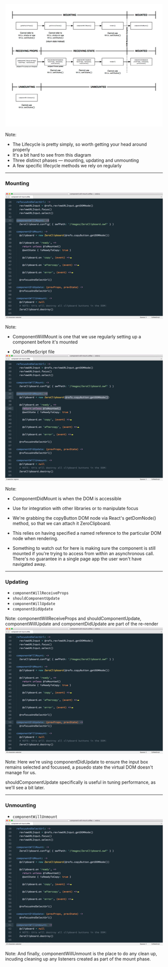 ### Component lifecycle

---

<img src="../../images/component-lifecycle.jpg" style="margin-top: -50px;" />

Note:
- The Lifecycle is pretty simply, so worth getting your head around properly
- It's a bit hard to see from this diagram
- Three distinct phases — mounting, updating and unmounting
- A few specific lifecycle methods we rely on regularly

---

### Mounting
- `componentWillMount`
- `componentDidMount`

---

<a href="subl://open?url=file:///Users/vim/code/sketches/wdcnz-2015-react-tips-and-tricks/code-samples/component-will-mount.coffee"><img src="../../images/component-will-mount.png" style="margin-top: -60px; border: 0;" /></a>

Note:
- ComponentWillMount is one that we use regularly setting up a component before it's mounted

- Old CoffeeScript file
- We're setting up ZeroClipboard ready for use. 


---

<a href="subl://open?url=file:///Users/vim/code/sketches/wdcnz-2015-react-tips-and-tricks/code-samples/component-will-mount.coffee"><img src="../../images/component-did-mount.png" style="margin-top: -60px; border: 0;" /></a>

Note:
- ComponentDidMount is when the DOM is accessible
- Use for integration with other libraries or to manipulate focus
- We're grabbing the copyButton DOM node via React's getDomNode() method, so that we can attach it ZeroClipboard.
- This relies on having specified a named reference to the particular DOM node when rendering.

- Something to watch out for here is making sure the component is still mounted if you're trying to access from within an asynchronous call. There's no guarantee in a single page app the user won't have navigated away.


---

### Updating
- `componentWillReceiveProps`
- `shouldComponentUpdate`
- `componentWillUpdate`
- `componentDidUpdate`

Note:
componentWillReceiveProps and shouldComponentUpdate, componentWillUpdate and componentDidUpdate are part of the re-render phase, and useful for intercepting and responding to parts of the rendering process.

---

<a href="subl://open?url=file:///Users/vim/code/sketches/wdcnz-2015-react-tips-and-tricks/code-samples/component-will-mount.coffee"><img src="../../images/component-did-update.png" style="margin-top: -60px; border: 0;" /></a>

Note:
Here we're using componentDidUpdate to ensure the input box remains selected and focussed, a psuedo state the virtual DOM doesn't manage for us.

shouldComponentUpdate specifically is useful in tuning performance, as we'll see a bit later.

---

### Unmounting
- `componentWillUnmount`

Note:


---

<a href="subl://open?url=file:///Users/vim/code/sketches/wdcnz-2015-react-tips-and-tricks/code-samples/component-will-unmount.coffee"><img src="../../images/component-will-unmount.png" style="margin-top: -60px; border: 0;" /></a>

Note:
And finally, componentWillUnmount is the place to do any clean up, incuding  cleaning up any listeners created as part of the mount phase.
